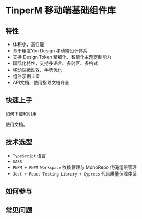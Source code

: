# TinperM 移动端基础组件库

## 特性

- 体积小，高性能
- 基于用友Yon Design 移动端设计体系
- 支持 Design Token 精细化、智能化主题定制能力
- 国际化特性，支持多语言、多时区、多格式
- 移动端微动效、手势优化
- 组件示例丰富
- API文档、使用指导文档齐全

## 快速上手

如何下载和引用

使用文档。

## 技术选型

- `TypeScript` 语言
- `SASS`
- `PNPM + PNPM Workspace` 依赖管理与 MonoRepo 代码组织管理
- `Jest + React Testing Library + Cypress` 代码质量保障体系

## 如何参与


## 常见问题